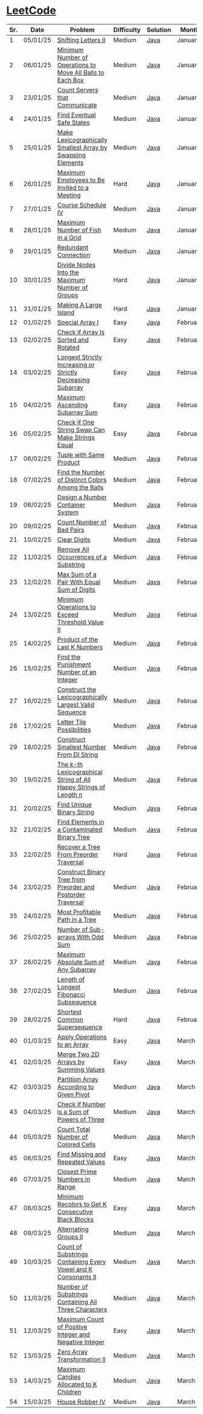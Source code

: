 # [LeetCode](https://www.leetcode.com/)

| Sr. | Date     | Problem                                                                                                                                                                                                                 | Difficulty | Solution                       | Month    |
| --- | -------- | ----------------------------------------------------------------------------------------------------------------------------------------------------------------------------------------------------------------------- | ---------- | ------------------------------ | -------- |
| 1   | 05/01/25 | [Shifting Letters II](https://leetcode.com/problems/shifting-letters-ii/description/?envType=daily-question&envId=2025-01-05)                                                                                           | Medium     | [Java](./January/LC2381.java)  | January  |
| 2   | 06/01/25 | [Minimum Number of Operations to Move All Balls to Each Box](https://leetcode.com/problems/minimum-number-of-operations-to-move-all-balls-to-each-box/description/?envType=daily-question&envId=2025-01-06)             | Medium     | [Java](./January/LC1769.java)  | January  |
| 3   | 23/01/25 | [Count Servers that Communicate](https://leetcode.com/problems/count-servers-that-communicate/description/?envType=daily-question&envId=2025-01-23)                                                                     | Medium     | [Java](./January/LC1267.java)  | January  |
| 4   | 24/01/25 | [Find Eventual Safe States](https://leetcode.com/problems/find-eventual-safe-states/description/?envType=daily-question&envId=2025-01-24)                                                                               | Medium     | [Java](./January/LC802.java)   | January  |
| 5   | 25/01/25 | [Make Lexicographically Smallest Array by Swapping Elements](https://leetcode.com/problems/make-lexicographically-smallest-array-by-swapping-elements/description/?envType=daily-question&envId=2025-01-25)             | Medium     | [Java](./January/LC2948.java)  | January  |
| 6   | 26/01/25 | [Maximum Employees to Be Invited to a Meeting](https://leetcode.com/problems/maximum-employees-to-be-invited-to-a-meeting/description/?envType=daily-question&envId=2025-01-26)                                         | Hard       | [Java](./January/LC2127.java)  | January  |
| 7   | 27/01/25 | [Course Schedule IV](https://leetcode.com/problems/course-schedule-iv/description/?envType=daily-question&envId=2025-01-27)                                                                                             | Medium     | [Java](./January/LC1462.java)  | January  |
| 8   | 28/01/25 | [Maximum Number of Fish in a Grid](https://leetcode.com/problems/maximum-number-of-fish-in-a-grid/description/?envType=daily-question&envId=2025-01-28)                                                                 | Medium     | [Java](./January/LC2658.java)  | January  |
| 9   | 29/01/25 | [Redundant Connection](https://leetcode.com/problems/redundant-connection/description/?envType=daily-question&envId=2025-01-29)                                                                                         | Medium     | [Java](./January/LC684.java)   | January  |
| 10  | 30/01/25 | [Divide Nodes Into the Maximum Number of Groups](https://leetcode.com/problems/divide-nodes-into-the-maximum-number-of-groups/description/?envType=daily-question&envId=2025-01-30)                                     | Hard       | [Java](./January/LC2493.java)  | January  |
| 11  | 31/01/25 | [Making A Large Island](https://leetcode.com/problems/making-a-large-island/description/?envType=daily-question&envId=2025-01-31)                                                                                       | Hard       | [Java](./January/LC827.java)   | January  |
| 12  | 01/02/25 | [Special Array I](https://leetcode.com/problems/special-array-i/description/?envType=daily-question&envId=2025-02-01)                                                                                                   | Easy       | [Java](./February/LC3151.java) | February |
| 13  | 02/02/25 | [Check if Array Is Sorted and Rotated](https://leetcode.com/problems/check-if-array-is-sorted-and-rotated/description/?envType=daily-question&envId=2025-02-02)                                                         | Easy       | [Java](./February/LC1752.java) | February |
| 14  | 03/02/25 | [Longest Strictly Increasing or Strictly Decreasing Subarray](https://leetcode.com/problems/longest-strictly-increasing-or-strictly-decreasing-subarray/description/?envType=daily-question&envId=2025-02-03)           | Easy       | [Java](./February/LC3105.java) | February |
| 15  | 04/02/25 | [Maximum Ascending Subarray Sum](https://leetcode.com/problems/maximum-ascending-subarray-sum/description/?envType=daily-question&envId=2025-02-04)                                                                     | Easy       | [Java](./February/LC1800.java) | February |
| 16  | 05/02/25 | [Check if One String Swap Can Make Strings Equal](https://leetcode.com/problems/check-if-one-string-swap-can-make-strings-equal/description/?envType=daily-question&envId=2025-02-05)                                   | Easy       | [Java](./February/LC1790.java) | February |
| 17  | 06/02/25 | [Tuple with Same Product](https://leetcode.com/problems/tuple-with-same-product/description/?envType=daily-question&envId=2025-02-06)                                                                                   | Medium     | [Java](./February/LC1726.java) | February |
| 18  | 07/02/25 | [Find the Number of Distinct Colors Among the Balls](https://leetcode.com/problems/find-the-number-of-distinct-colors-among-the-balls/description/?envType=daily-question&envId=2025-02-07)                             | Medium     | [Java](./February/LC3160.java) | February |
| 19  | 08/02/25 | [Design a Number Container System](https://leetcode.com/problems/design-a-number-container-system/description/?envType=daily-question&envId=2025-02-08)                                                                 | Medium     | [Java](./February/LC2349.java) | February |
| 20  | 09/02/25 | [Count Number of Bad Pairs](https://leetcode.com/problems/count-number-of-bad-pairs/submissions/1536850564/?envType=daily-question&envId=2025-02-09)                                                                    | Medium     | [Java](./February/LC2364.java) | February |
| 21  | 10/02/25 | [Clear Digits](https://leetcode.com/problems/clear-digits/description/?envType=daily-question&envId=2025-02-10)                                                                                                         | Medium     | [Java](./February/LC3174.java) | February |
| 22  | 11/02/25 | [Remove All Occurrences of a Substring](https://leetcode.com/problems/remove-all-occurrences-of-a-substring/description/?envType=daily-question&envId=2025-02-11)                                                       | Medium     | [Java](./February/LC1910.java) | February |
| 23  | 12/02/25 | [Max Sum of a Pair With Equal Sum of Digits](https://leetcode.com/problems/max-sum-of-a-pair-with-equal-sum-of-digits/description/?envType=daily-question&envId=2025-02-12)                                             | Medium     | [Java](./February/LC2342.java) | February |
| 24  | 13/02/25 | [Minimum Operations to Exceed Threshold Value II](https://leetcode.com/problems/minimum-operations-to-exceed-threshold-value-ii/description/?envType=daily-question&envId=2025-02-13)                                   | Medium     | [Java](./February/LC3066.java) | February |
| 25  | 14/02/25 | [Product of the Last K Numbers](https://leetcode.com/problems/product-of-the-last-k-numbers/description/?envType=daily-question&envId=2025-02-14)                                                                       | Medium     | [Java](./February/LC1352.java) | February |
| 26  | 15/02/25 | [Find the Punishment Number of an Integer](https://leetcode.com/problems/find-the-punishment-number-of-an-integer/description/?envType=daily-question&envId=2025-02-15)                                                 | Medium     | [Java](./February/LC2698.java) | February |
| 27  | 16/02/25 | [Construct the Lexicographically Largest Valid Sequence](https://leetcode.com/problems/construct-the-lexicographically-largest-valid-sequence/description/?envType=daily-question&envId=2025-02-16)                     | Medium     | [Java](./February/LC1718.java) | February |
| 28  | 17/02/25 | [Letter Tile Possibilities](https://leetcode.com/problems/letter-tile-possibilities/description/?envType=daily-question&envId=2025-02-17)                                                                               | Medium     | [Java](./February/LC1079.java) | February |
| 29  | 18/02/25 | [Construct Smallest Number From DI String](https://leetcode.com/problems/construct-smallest-number-from-di-string/description/?envType=daily-question&envId=2025-02-18)                                                 | Medium     | [Java](./February/LC2375.java) | February |
| 30  | 19/02/25 | [The k-th Lexicographical String of All Happy Strings of Length n](https://leetcode.com/problems/the-k-th-lexicographical-string-of-all-happy-strings-of-length-n/description/?envType=daily-question&envId=2025-02-19) | Medium     | [Java](./February/LC1415.java) | February |
| 31  | 20/02/25 | [Find Unique Binary String](https://leetcode.com/problems/find-unique-binary-string/description/?envType=daily-question&envId=2025-02-20)                                                                               | Medium     | [Java](./February/LC1980.java) | February |
| 32  | 21/02/25 | [Find Elements in a Contaminated Binary Tree](https://leetcode.com/problems/find-elements-in-a-contaminated-binary-tree/description/?envType=daily-question&envId=2025-02-21)                                           | Medium     | [Java](./February/LC1261.java) | February |
| 33  | 22/02/25 | [Recover a Tree From Preorder Traversal](https://leetcode.com/problems/recover-a-tree-from-preorder-traversal/description/?envType=daily-question&envId=2025-02-22)                                                     | Hard       | [Java](./February/LC1028.java) | February |
| 34  | 23/02/25 | [Construct Binary Tree from Preorder and Postorder Traversal](https://leetcode.com/problems/construct-binary-tree-from-preorder-and-postorder-traversal/description/?envType=daily-question&envId=2025-02-23)           | Medium     | [Java](./February/LC889.java)  | February |
| 35  | 24/02/25 | [Most Profitable Path in a Tree](https://leetcode.com/problems/most-profitable-path-in-a-tree/description/?envType=daily-question&envId=2025-02-24)                                                                     | Medium     | [Java](./February/LC2467.java) | February |
| 36  | 25/02/25 | [Number of Sub-arrays With Odd Sum](https://leetcode.com/problems/number-of-sub-arrays-with-odd-sum/description/?envType=daily-question&envId=2025-02-25)                                                               | Medium     | [Java](./February/LC1524.java) | February |
| 37  | 26/02/25 | [Maximum Absolute Sum of Any Subarray](https://leetcode.com/problems/maximum-absolute-sum-of-any-subarray/description/?envType=daily-question&envId=2025-02-26)                                                         | Medium     | [Java](./February/LC1749.java) | February |
| 38  | 27/02/25 | [Length of Longest Fibonacci Subsequence](https://leetcode.com/problems/length-of-longest-fibonacci-subsequence/description/?envType=daily-question&envId=2025-02-27)                                                   | Medium     | [Java](./February/LC873.java)  | February |
| 39  | 28/02/25 | [Shortest Common Supersequence](https://leetcode.com/problems/shortest-common-supersequence/description/?envType=daily-question&envId=2025-02-28)                                                                       | Hard       | [Java](./February/LC1092.java) | February |
| 40  | 01/03/25 | [Apply Operations to an Array](https://leetcode.com/problems/apply-operations-to-an-array/description/?envType=daily-question&envId=2025-03-01)                                                                         | Easy       | [Java](./March/LC2460.java)    | March    |
| 41  | 02/03/25 | [Merge Two 2D Arrays by Summing Values](https://leetcode.com/problems/merge-two-2d-arrays-by-summing-values/description/?envType=daily-question&envId=2025-03-02)                                                       | Easy       | [Java](./March/LC2570.java)    | March    |
| 42  | 03/03/25 | [Partition Array According to Given Pivot](https://leetcode.com/problems/partition-array-according-to-given-pivot/description/?envType=daily-question&envId=2025-03-03)                                                 | Medium     | [Java](./March/LC2161.java)    | March    |
| 43  | 04/03/25 | [Check if Number is a Sum of Powers of Three](https://leetcode.com/problems/check-if-number-is-a-sum-of-powers-of-three/submissions/1562769493/?envType=daily-question&envId=2025-03-04)                                | Medium     | [Java](./March/LC1780.java)    | March    |
| 44  | 05/03/25 | [Count Total Number of Colored Cells](https://leetcode.com/problems/count-total-number-of-colored-cells/description/?envType=daily-question&envId=2025-03-05)                                                           | Medium     | [Java](./March/LC2579.java)    | March    |
| 45  | 06/03/25 | [Find Missing and Repeated Values](https://leetcode.com/problems/find-missing-and-repeated-values/description/?envType=daily-question&envId=2025-03-06)                                                                 | Easy       | [Java](./March/LC1965.java)    | March    |
| 46  | 07/03/25 | [Closest Prime Numbers in Range](https://leetcode.com/problems/closest-prime-numbers-in-range/submissions/1566100417/?envType=daily-question&envId=2025-03-07)                                                          | Medium     | [Java](./March/LC2523.java)    | March    |
| 47  | 08/03/25 | [Minimum Recolors to Get K Consecutive Black Blocks](https://leetcode.com/problems/minimum-recolors-to-get-k-consecutive-black-blocks/description/?envType=daily-question&envId=2025-03-08)                             | Easy       | [Java](./March/LC2379.java)    | March    |
| 48  | 09/03/25 | [Alternating Groups II](https://leetcode.com/problems/alternating-groups-ii/description/?envType=daily-question&envId=2025-03-09)                                                                                       | Medium     | [Java](./March/LC3208.java)    | March    |
| 49  | 10/03/25 | [Count of Substrings Containing Every Vowel and K Consonants II](https://leetcode.com/problems/count-of-substrings-containing-every-vowel-and-k-consonants-ii/description/?envType=daily-question&envId=2025-03-10)     | Medium     | [Java](./March/LC3306.java)    | March    |
| 50  | 11/03/25 | [Number of Substrings Containing All Three Characters](https://leetcode.com/problems/number-of-substrings-containing-all-three-characters/description/?envType=daily-question&envId=2025-03-11)                         | Medium     | [Java](./March/LC1358.java)    | March    |
| 51  | 12/03/25 | [Maximum Count of Positive Integer and Negative Integer](https://leetcode.com/problems/maximum-count-of-positive-integer-and-negative-integer/description/?envType=daily-question&envId=2025-03-12)                     | Easy       | [Java](./March/LC2529.java)    | March    |
| 52  | 13/03/25 | [Zero Array Transformation II](https://leetcode.com/problems/zero-array-transformation-ii/description/?envType=daily-question&envId=2025-03-13)                                                                         | Medium     | [Java](./March/LC3356.java)    | March    |
| 53  | 14/03/25 | [Maximum Candies Allocated to K Children](https://leetcode.com/problems/maximum-candies-allocated-to-k-children/description/?envType=daily-question&envId=2025-03-14)                                                   | Medium     | [Java](./March/LC2226.java)    | March    |
| 54  | 15/03/25 | [House Robber IV](https://leetcode.com/problems/house-robber-iv/submissions/1574516635/?envType=daily-question&envId=2025-03-15)                                                                                        | Medium     | [Java](./March/LC2560.java)    | March    |
